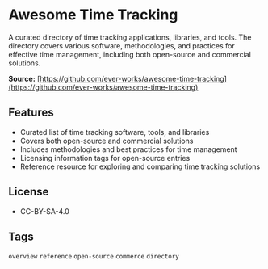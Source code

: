 # Awesome Time Tracking

A curated directory of time tracking applications, libraries, and tools. The directory covers various software, methodologies, and practices for effective time management, including both open-source and commercial solutions.

**Source:** [https://github.com/ever-works/awesome-time-tracking](https://github.com/ever-works/awesome-time-tracking)

## Features
- Curated list of time tracking software, tools, and libraries
- Covers both open-source and commercial solutions
- Includes methodologies and best practices for time management
- Licensing information tags for open-source entries
- Reference resource for exploring and comparing time tracking solutions

## License
- CC-BY-SA-4.0

## Tags
`overview` `reference` `open-source` `commerce` `directory`